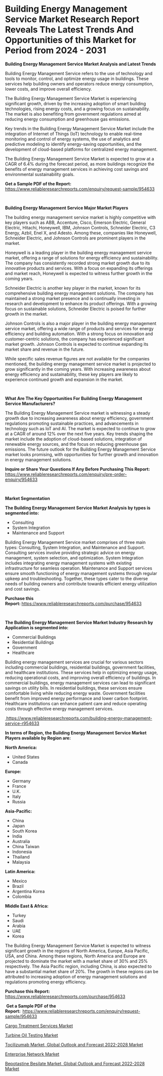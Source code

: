 <p><h1>Building Energy Management Service Market Research Report Reveals The Latest Trends And Opportunities of this Market for Period from 2024 - 2031</h1></p><p><strong>Building Energy Management Service Market Analysis and Latest Trends</strong></p>
<p><p>Building Energy Management Service refers to the use of technology and tools to monitor, control, and optimize energy usage in buildings. These services help building owners and operators reduce energy consumption, lower costs, and improve overall efficiency.</p><p>The Building Energy Management Service Market is experiencing significant growth, driven by the increasing adoption of smart building technologies, rising energy costs, and a growing focus on sustainability. The market is also benefiting from government regulations aimed at reducing energy consumption and greenhouse gas emissions.</p><p>Key trends in the Building Energy Management Service Market include the integration of Internet of Things (IoT) technology to enable real-time monitoring and control of energy systems, the use of analytics and predictive modeling to identify energy-saving opportunities, and the development of cloud-based platforms for centralized energy management.</p><p>The Building Energy Management Service Market is expected to grow at a CAGR of 6.4% during the forecast period, as more buildings recognize the benefits of energy management services in achieving cost savings and environmental sustainability goals.</p></p>
<p><strong>Get a Sample PDF of the Report:&nbsp;</strong> <a href="https://www.reliableresearchreports.com/enquiry/request-sample/954633">https://www.reliableresearchreports.com/enquiry/request-sample/954633</a></p>
<p>&nbsp;</p>
<p><strong>Building Energy Management Service Major Market Players</strong></p>
<p><p>The building energy management service market is highly competitive with key players such as ABB, Accenture, Cisco, Emerson Electric, General Electric, Hitachi, Honeywell, IBM, Johnson Controls, Schneider Electric, C3 Energy, Azbil, Enel X, and Adesto. Among these, companies like Honeywell, Schneider Electric, and Johnson Controls are prominent players in the market.</p><p>Honeywell is a leading player in the building energy management service market, offering a range of solutions for energy efficiency and sustainability. The company has consistently recorded strong market growth due to its innovative products and services. With a focus on expanding its offerings and market reach, Honeywell is expected to witness further growth in the coming years.</p><p>Schneider Electric is another key player in the market, known for its comprehensive building energy management solutions. The company has maintained a strong market presence and is continually investing in research and development to enhance its product offerings. With a growing focus on sustainable solutions, Schneider Electric is poised for further growth in the market.</p><p>Johnson Controls is also a major player in the building energy management service market, offering a wide range of products and services for energy efficiency and building automation. With a strong focus on innovation and customer-centric solutions, the company has experienced significant market growth. Johnson Controls is expected to continue expanding its market share and revenue in the future.</p><p>While specific sales revenue figures are not available for the companies mentioned, the building energy management service market is projected to grow significantly in the coming years. With increasing awareness about energy efficiency and sustainability, these key players are likely to experience continued growth and expansion in the market.</p></p>
<p>&nbsp;</p>
<p><strong>What Are The Key Opportunities For Building Energy Management Service Manufacturers?</strong></p>
<p><p>The Building Energy Management Service market is witnessing a steady growth due to increasing awareness about energy efficiency, government regulations promoting sustainable practices, and advancements in technology such as IoT and AI. The market is expected to continue to grow at a CAGR of around 12% over the next five years. Key trends shaping the market include the adoption of cloud-based solutions, integration of renewable energy sources, and the focus on reducing greenhouse gas emissions. The future outlook for the Building Energy Management Service market looks promising, with opportunities for further growth and innovation in energy management solutions.</p></p>
<p><strong>Inquire or Share Your Questions If Any Before Purchasing This Report:</strong> <a href="https://www.reliableresearchreports.com/enquiry/pre-order-enquiry/954633">https://www.reliableresearchreports.com/enquiry/pre-order-enquiry/954633</a></p>
<p>&nbsp;</p>
<p><strong>Market Segmentation</strong></p>
<p><strong>The Building Energy Management Service Market Analysis by types is segmented into:</strong></p>
<p><ul><li>Consulting</li><li>System Integration</li><li>Maintenance and Support</li></ul></p>
<p><p>Building Energy Management Service market comprises of three main types: Consulting, System Integration, and Maintenance and Support. Consulting services involve providing strategic advice on energy management, system selection, and optimization. System Integration includes integrating energy management systems with existing infrastructure for seamless operation. Maintenance and Support services ensure smooth functioning of energy management systems through regular upkeep and troubleshooting. Together, these types cater to the diverse needs of building owners and contribute towards efficient energy utilization and cost savings.</p></p>
<p><strong>Purchase this Report:&nbsp;</strong><a href="https://www.reliableresearchreports.com/purchase/954633">https://www.reliableresearchreports.com/purchase/954633</a></p>
<p>&nbsp;</p>
<p><strong>The Building Energy Management Service Market Industry Research by Application is segmented into:</strong></p>
<p><ul><li>Commercial Buildings</li><li>Residential Buildings</li><li>Government</li><li>Healthcare</li></ul></p>
<p><p>Building energy management services are crucial for various sectors including commercial buildings, residential buildings, government facilities, and healthcare institutions. These services help in optimizing energy usage, reducing operational costs, and improving overall efficiency of buildings. In commercial buildings, energy management services can lead to significant savings on utility bills. In residential buildings, these services ensure comfortable living while reducing energy waste. Government facilities benefit from improved energy performance and lower carbon footprint. Healthcare institutions can enhance patient care and reduce operating costs through effective energy management services.</p></p>
<p><a href="https://www.reliableresearchreports.com/building-energy-management-service-r954633">&nbsp;https://www.reliableresearchreports.com/building-energy-management-service-r954633</a></p>
<p><strong>In terms of Region, the Building Energy Management Service Market Players available by Region are:</strong></p>
<p>
    <p> <strong> North America: </strong>
        <ul>
            <li>United States</li>
            <li>Canada</li>
        </ul>
        </p> 
    <p> <strong> Europe: </strong>
        <ul>
            <li>Germany</li>
            <li>France</li>
            <li>U.K.</li>
            <li>Italy</li>
            <li>Russia</li>
        </ul>
        </p> 
    <p> <strong> Asia-Pacific: </strong>
        <ul>
            <li>China</li>
            <li>Japan</li>
            <li>South Korea</li>
            <li>India</li>
            <li>Australia</li>
            <li>China Taiwan</li>
            <li>Indonesia</li>
            <li>Thailand</li>
            <li>Malaysia</li>
        </ul>
        </p> 
    <p> <strong> Latin America: </strong>
        <ul>
            <li>Mexico</li>
            <li>Brazil</li>
            <li>Argentina Korea</li>
            <li>Colombia</li>
        </ul>
        </p> 
    <p> <strong> Middle East & Africa: </strong>
        <ul>
            <li>Turkey</li>
            <li>Saudi</li>
            <li>Arabia</li>
            <li>UAE</li>
            <li>Korea</li>
        </ul>
    </p>
    </p>
<p><p>The Building Energy Management Service Market is expected to witness significant growth in the regions of North America, Europe, Asia Pacific, USA, and China. Among these regions, North America and Europe are projected to dominate the market with a market share of 30% and 25% respectively. The Asia Pacific region, including China, is also expected to have a substantial market share of 20%. The growth in these regions can be attributed to increasing adoption of energy management solutions and regulations promoting energy efficiency.</p></p>
<p><strong>Purchase this Report: </strong><a href="https://www.reliableresearchreports.com/purchase/954633">https://www.reliableresearchreports.com/purchase/954633</a></p>
<p>&nbsp;<strong>Get a Sample PDF of the Report:&nbsp;&nbsp;</strong><a href="https://www.reliableresearchreports.com/enquiry/request-sample/954633">https://www.reliableresearchreports.com/enquiry/request-sample/954633</a></p>
<p><strong></strong></p>
<p><p><a href="https://medium.com/@ruth.macdonald08580/cargo-treatment-services-market-2024-2031-industry-insights-and-investment-opportunities-04c690abc12d">Cargo Treatment Services Market</a></p><p><a href="https://medium.com/@ruth.macdonald08580/exploring-turbine-oil-testing-market-dynamics-revenue-analysis-and-growth-projections-in-the-a3e055c1251a">Turbine Oil Testing Market</a></p><p><a href="https://issuu.com/reportprime-2/docs/tocilizumab-market-global-outlook-a_1f11e8774736b4">Tocilizumab Market, Global Outlook and Forecast 2022-2028 Market</a></p><p><a href="https://github.com/YashRP12/Market-Research-Report-List-6/blob/main/enterprise-network-market.md">Enterprise Network Market</a></p><p><a href="https://issuu.com/reportprime-2/docs/bepotastine-besilate-market-global-_6b88569115a812">Bepotastine Besilate Market, Global Outlook and Forecast 2022-2028 Market</a></p></p>